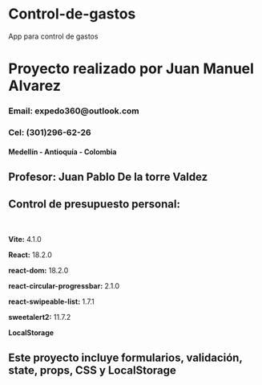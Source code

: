 # Control-de-gastos
App para control de gastos

<h1>Proyecto realizado por Juan Manuel Alvarez </h1>
<h3>Email: expedo360@outlook.com</h3>
<h3>Cel: (301)296-62-26</h3>
<h4>Medellín - Antioquía - Colombia</h4>
<h2>Profesor: Juan Pablo De la torre Valdez</h2>

<h2>Control de presupuesto personal:</h2>
</br>
<p><strong>Vite:</strong> 4.1.0</p>
<p><strong>React:</strong> 18.2.0</p>
<p><strong>react-dom:</strong> 18.2.0</p>
<p><strong>react-circular-progressbar:</strong> 2.1.0</p>
<p><strong>react-swipeable-list:</strong> 1.7.1</p>
<p><strong>sweetalert2:</strong> 11.7.2</p>
<p><strong>LocalStorage<strong></p>

<h2>Este proyecto incluye formularios, validación, state, props, CSS y LocalStorage</h2>

